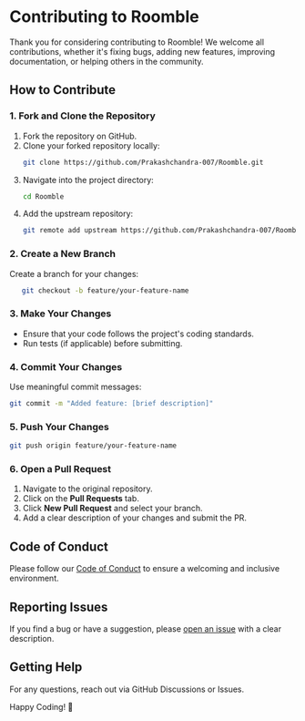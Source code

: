 # Contributing to Roomble

Thank you for considering contributing to Roomble! We welcome all contributions, whether it's fixing bugs, adding new features, improving documentation, or helping others in the community.

## How to Contribute

### 1. Fork and Clone the Repository

1. Fork the repository on GitHub.
2. Clone your forked repository locally:
   ```bash
   git clone https://github.com/Prakashchandra-007/Roomble.git
   ```
3. Navigate into the project directory:
   ```bash
   cd Roomble
   ```
4. Add the upstream repository:
   ```bash
   git remote add upstream https://github.com/Prakashchandra-007/Roomble.git
   ```

### 2. Create a New Branch

Create a branch for your changes:

```bash
   git checkout -b feature/your-feature-name
```

### 3. Make Your Changes

- Ensure that your code follows the project's coding standards.
- Run tests (if applicable) before submitting.

### 4. Commit Your Changes

Use meaningful commit messages:

```bash
git commit -m "Added feature: [brief description]"
```

### 5. Push Your Changes

```bash
git push origin feature/your-feature-name
```

### 6. Open a Pull Request

1. Navigate to the original repository.
2. Click on the **Pull Requests** tab.
3. Click **New Pull Request** and select your branch.
4. Add a clear description of your changes and submit the PR.

## Code of Conduct

Please follow our [Code of Conduct](CODE_OF_CONDUCT.md) to ensure a welcoming and inclusive environment.

## Reporting Issues

If you find a bug or have a suggestion, please [open an issue](https://github.com/Prakashchandra-007/Roomble/issues) with a clear description.

## Getting Help

For any questions, reach out via GitHub Discussions or Issues.

Happy Coding! 🎉
